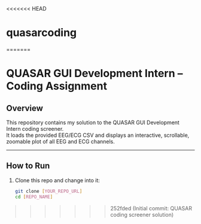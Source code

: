 <<<<<<< HEAD
# quasarcoding
=======
# QUASAR GUI Development Intern – Coding Assignment

## Overview
This repository contains my solution to the QUASAR GUI Development Intern coding screener.  
It loads the provided EEG/ECG CSV and displays an interactive, scrollable, zoomable plot of all EEG and ECG channels.

---

## How to Run
1. Clone this repo and change into it:
   ```bash
   git clone [YOUR_REPO_URL]
   cd [REPO_NAME]
>>>>>>> 252fded (Initial commit: QUASAR coding screener solution)
